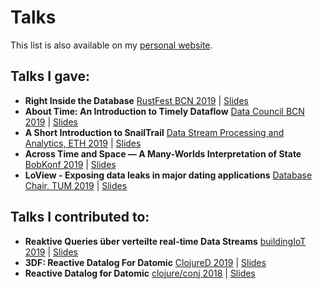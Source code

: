 # Talks

This list is also available on my [personal website](https://www.maltesandstede.com).

## Talks I gave:

- **Right Inside the Database** [RustFest BCN 2019](https://barcelona.rustfest.eu/sessions/right-inside-the-database) | [Slides](https://github.com/li1/talks/raw/master/rustfest.pdf)
- **About Time: An Introduction to Timely Dataflow** [Data Council BCN 2019](https://www.datacouncil.ai/talks/its-about-time-an-introduction-to-timely-dataflow) | [Slides](https://github.com/li1/talks/raw/master/about-time.pdf)
- **A Short Introduction to SnailTrail** [Data Stream Processing and Analytics, ETH 2019](https://www.systems.ethz.ch/courses/spring2019/dspa/) | [Slides](https://github.com/li1/talks/raw/master/snailtrail.pdf)
- **Across Time and Space — A Many-Worlds Interpretation of State** [BobKonf 2019](https://bobkonf.de/2019/goebel-sandstede.html) | [Slides](https://github.com/li1/talks/raw/master/bobkonf.pdf)
- **LoView - Exposing data leaks in major dating applications** [Database Chair, TUM 2019](https://db.in.tum.de/index.shtml?lang=en) | [Slides](https://github.com/li1/talks/raw/master/loview.pdf)

## Talks I contributed to:

- **Reaktive Queries über verteilte real-time Data Streams** [buildingIoT 2019](https://www.buildingiot.de/veranstaltung-7795-reaktive-queries-%E3%BCber-verteilte-real-time-data-streams.html) | [Slides](https://github.com/li1/talks/raw/master/biot.pdf)
- **3DF: Reactive Datalog For Datomic** [ClojureD 2019](https://clojured.de/archiv/schedule-2019/#nikolasGoebel) | [Slides](https://github.com/li1/talks/raw/master/clojured.pdf)
- **Reactive Datalog for Datomic** [clojure/conj 2018](http://2018.clojure-conj.org/nikolas-gobel) | [Slides](https://github.com/li1/talks/raw/master/conj.pdf)
